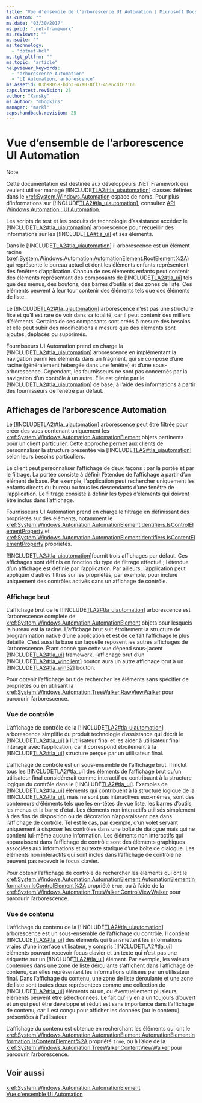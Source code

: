 ```yaml
---
title: "Vue d’ensemble de l’arborescence UI Automation | Microsoft Docs"
ms.custom: ""
ms.date: "03/30/2017"
ms.prod: ".net-framework"
ms.reviewer: ""
ms.suite: ""
ms.technology: 
  - "dotnet-bcl"
ms.tgt_pltfrm: ""
ms.topic: "article"
helpviewer_keywords: 
  - "arborescence Automation"
  - "UI Automation, arborescence"
ms.assetid: 03b98058-bdb3-47a0-8ff7-45e6cdf67166
caps.latest.revision: 25
author: "Xansky"
ms.author: "mhopkins"
manager: "markl"
caps.handback.revision: 25
---
```

# Vue d’ensemble de l’arborescence UI Automation
> [!NOTE]
>  Cette documentation est destinée aux développeurs .NET Framework qui veulent utiliser managé [!INCLUDE[TLA2#tla_uiautomation](../../../includes/tla2sharptla-uiautomation-md.md)] classes définies dans le <xref:System.Windows.Automation> espace de noms. Pour plus d’informations sur [!INCLUDE[TLA2#tla_uiautomation](../../../includes/tla2sharptla-uiautomation-md.md)], consultez [API Windows Automation : UI Automation](http://go.microsoft.com/fwlink/?LinkID=156746).  
  
 Les scripts de test et les produits de technologie d’assistance accédez le [!INCLUDE[TLA2#tla_uiautomation](../../../includes/tla2sharptla-uiautomation-md.md)] arborescence pour recueillir des informations sur les [!INCLUDE[TLA#tla_ui](../../../includes/tlasharptla-ui-md.md)] et ses éléments.  
  
 Dans le [!INCLUDE[TLA2#tla_uiautomation](../../../includes/tla2sharptla-uiautomation-md.md)] il arborescence est un élément racine (<xref:System.Windows.Automation.AutomationElement.RootElement%2A>) qui représente le bureau actuel et dont les éléments enfants représentent des fenêtres d’application. Chacun de ces éléments enfants peut contenir des éléments représentant des composants de [!INCLUDE[TLA2#tla_ui](../../../includes/tla2sharptla-ui-md.md)] tels que des menus, des boutons, des barres d’outils et des zones de liste. Ces éléments peuvent à leur tour contenir des éléments tels que des éléments de liste.  
  
 Le [!INCLUDE[TLA2#tla_uiautomation](../../../includes/tla2sharptla-uiautomation-md.md)] arborescence n’est pas une structure fixe et qu’il est rare de voir dans sa totalité, car il peut contenir des milliers d’éléments. Certains de ses composants sont créés à mesure des besoins et elle peut subir des modifications à mesure que des éléments sont ajoutés, déplacés ou supprimés.  
  
 Fournisseurs UI Automation prend en charge la [!INCLUDE[TLA2#tla_uiautomation](../../../includes/tla2sharptla-uiautomation-md.md)] arborescence en implémentant la navigation parmi les éléments dans un fragment, qui se compose d’une racine (généralement hébergée dans une fenêtre) et d’une sous-arborescence. Cependant, les fournisseurs ne sont pas concernés par la navigation d’un contrôle à un autre. Elle est gérée par le [!INCLUDE[TLA2#tla_uiautomation](../../../includes/tla2sharptla-uiautomation-md.md)] de base, à l’aide des informations à partir des fournisseurs de fenêtre par défaut.  
  
<a name="uiautomation_tree_view"></a>   
## <a name="views-of-the-automation-tree"></a>Affichages de l’arborescence Automation  
 Le [!INCLUDE[TLA2#tla_uiautomation](../../../includes/tla2sharptla-uiautomation-md.md)] arborescence peut être filtrée pour créer des vues contenant uniquement les <xref:System.Windows.Automation.AutomationElement> objets pertinents pour un client particulier. Cette approche permet aux clients de personnaliser la structure présentée via [!INCLUDE[TLA2#tla_uiautomation](../../../includes/tla2sharptla-uiautomation-md.md)] selon leurs besoins particuliers.  
  
 Le client peut personnaliser l’affichage de deux façons : par la portée et par le filtrage. La portée consiste à définir l’étendue de l’affichage à partir d’un élément de base. Par exemple, l’application peut rechercher uniquement les enfants directs du bureau ou tous les descendants d’une fenêtre de l’application. Le filtrage consiste à définir les types d’éléments qui doivent être inclus dans l’affichage.  
  
 Fournisseurs UI Automation prend en charge le filtrage en définissant des propriétés sur des éléments, notamment le <xref:System.Windows.Automation.AutomationElementIdentifiers.IsControlElementProperty> et <xref:System.Windows.Automation.AutomationElementIdentifiers.IsContentElementProperty> propriétés.  
  
 [!INCLUDE[TLA2#tla_uiautomation](../../../includes/tla2sharptla-uiautomation-md.md)]fournit trois affichages par défaut. Ces affichages sont définis en fonction du type de filtrage effectué ; l’étendue d’un affichage est définie par l’application. Par ailleurs, l’application peut appliquer d’autres filtres sur les propriétés, par exemple, pour inclure uniquement des contrôles activés dans un affichage de contrôle.  
  
<a name="uiautomation_raw_view"></a>   
### <a name="raw-view"></a>Affichage brut  
 L’affichage brut de le [!INCLUDE[TLA2#tla_uiautomation](../../../includes/tla2sharptla-uiautomation-md.md)] arborescence est l’arborescence complète de <xref:System.Windows.Automation.AutomationElement> objets pour lesquels le bureau est la racine. L’affichage brut suit étroitement la structure de programmation native d’une application et est de ce fait l’affichage le plus détaillé. C’est aussi la base sur laquelle reposent les autres affichages de l’arborescence. Étant donné que cette vue dépend sous-jacent [!INCLUDE[TLA2#tla_ui](../../../includes/tla2sharptla-ui-md.md)] framework, l’affichage brut d’un [!INCLUDE[TLA2#tla_winclient](../../../includes/tla2sharptla-winclient-md.md)] bouton aura un autre affichage brut à un [!INCLUDE[TLA2#tla_win32](../../../includes/tla2sharptla-win32-md.md)] bouton.  
  
 Pour obtenir l’affichage brut de rechercher les éléments sans spécifier de propriétés ou en utilisant la <xref:System.Windows.Automation.TreeWalker.RawViewWalker> pour parcourir l’arborescence.  
  
<a name="uiautomation_control_view"></a>   
### <a name="control-view"></a>Vue de contrôle  
 L’affichage de contrôle de la [!INCLUDE[TLA2#tla_uiautomation](../../../includes/tla2sharptla-uiautomation-md.md)] arborescence simplifie du produit technologie d’assistance qui décrit le [!INCLUDE[TLA2#tla_ui](../../../includes/tla2sharptla-ui-md.md)] à l’utilisateur final et les aider à utilisateur final interagir avec l’application, car il correspond étroitement à la [!INCLUDE[TLA2#tla_ui](../../../includes/tla2sharptla-ui-md.md)] structure perçue par un utilisateur final.  
  
 L’affichage de contrôle est un sous-ensemble de l’affichage brut. Il inclut tous les [!INCLUDE[TLA2#tla_ui](../../../includes/tla2sharptla-ui-md.md)] des éléments de l’affichage brut qu’un utilisateur final considérerait comme interactif ou contribuant à la structure logique du contrôle dans le [!INCLUDE[TLA2#tla_ui](../../../includes/tla2sharptla-ui-md.md)]. Exemples de [!INCLUDE[TLA2#tla_ui](../../../includes/tla2sharptla-ui-md.md)] éléments qui contribuent à la structure logique de la [!INCLUDE[TLA2#tla_ui](../../../includes/tla2sharptla-ui-md.md)], mais ne sont pas interactives eux-mêmes, sont des conteneurs d’éléments tels que les en-têtes de vue liste, les barres d’outils, les menus et la barre d’état. Les éléments non interactifs utilisés simplement à des fins de disposition ou de décoration n’apparaissent pas dans l’affichage de contrôle. Tel est le cas, par exemple, d’un volet servant uniquement à disposer les contrôles dans une boîte de dialogue mais qui ne contient lui-même aucune information. Les éléments non interactifs qui apparaissent dans l’affichage de contrôle sont des éléments graphiques associées aux informations et au texte statique d’une boîte de dialogue. Les éléments non interactifs qui sont inclus dans l’affichage de contrôle ne peuvent pas recevoir le focus clavier.  
  
 Pour obtenir l’affichage de contrôle de rechercher les éléments qui ont le <xref:System.Windows.Automation.AutomationElement.AutomationElementInformation.IsControlElement%2A> propriété `true`, ou à l’aide de la <xref:System.Windows.Automation.TreeWalker.ControlViewWalker> pour parcourir l’arborescence.  
  
<a name="uiautomation_content_view"></a>   
### <a name="content-view"></a>Vue de contenu  
 L’affichage du contenu de la [!INCLUDE[TLA2#tla_uiautomation](../../../includes/tla2sharptla-uiautomation-md.md)] arborescence est un sous-ensemble de l’affichage du contrôle. Il contient [!INCLUDE[TLA2#tla_ui](../../../includes/tla2sharptla-ui-md.md)] des éléments qui transmettent les informations vraies d’une interface utilisateur, y compris [!INCLUDE[TLA2#tla_ui](../../../includes/tla2sharptla-ui-md.md)] éléments pouvant recevoir focus clavier et un texte qui n’est pas une étiquette sur un [!INCLUDE[TLA2#tla_ui](../../../includes/tla2sharptla-ui-md.md)] élément. Par exemple, les valeurs contenues dans une zone de liste déroulante s’affichent dans l’affichage de contenu, car elles représentent les informations utilisées par un utilisateur final. Dans l’affichage du contenu, une zone de liste déroulante et une zone de liste sont toutes deux représentées comme une collection de [!INCLUDE[TLA2#tla_ui](../../../includes/tla2sharptla-ui-md.md)] éléments où un, ou éventuellement plusieurs, éléments peuvent être sélectionnées. Le fait qu’il y en a un toujours d’ouvert et un qui peut être développé et réduit est sans importance dans l’affichage de contenu, car il est conçu pour afficher les données (ou le contenu) présentées à l’utilisateur.  
  
 L’affichage du contenu est obtenue en recherchant les éléments qui ont le <xref:System.Windows.Automation.AutomationElement.AutomationElementInformation.IsContentElement%2A> propriété `true`, ou à l’aide de la <xref:System.Windows.Automation.TreeWalker.ContentViewWalker> pour parcourir l’arborescence.  
  
## <a name="see-also"></a>Voir aussi  
 <xref:System.Windows.Automation.AutomationElement>   
 [Vue d’ensemble UI Automation](../../../docs/framework/ui-automation/ui-automation-overview.md)